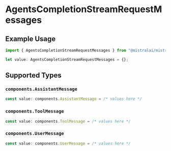 # AgentsCompletionStreamRequestMessages

## Example Usage

```typescript
import { AgentsCompletionStreamRequestMessages } from "@mistralai/mistralai/models/components";

let value: AgentsCompletionStreamRequestMessages = {};
```

## Supported Types

### `components.AssistantMessage`

```typescript
const value: components.AssistantMessage = /* values here */
```

### `components.ToolMessage`

```typescript
const value: components.ToolMessage = /* values here */
```

### `components.UserMessage`

```typescript
const value: components.UserMessage = /* values here */
```

